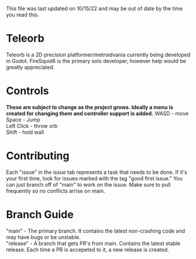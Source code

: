 This file was last updated on 10/15/22 and may be out of date by the time you read this.

# Teleorb
Teleorb is a 2D precision platformer/metroidvania currently being developed in Godot. FireSquid6 is the primary solo developer, however help would be greatly appreciated. 

# Controls
**These are subject to change as the project grows. Ideally a menu is created for changing them and controller support is added.**
WASD - move  
Space - Jump  
Left Click - throw orb  
Shift - hold wall  

# Contributing
Each "issue" in the issue tab represents a task that needs to be done. If it's your first time, look for issues marked with the tag "good first issue." You can just branch off of "main" to work on the issue. Make sure to pull frequently so no conflicts arrise on main.

# Branch Guide
"main" - The primary branch. It contains the latest non-crashing code and may have bugs or be unstable.    
"release" - A branch that gets PR's from main. Contains the latest stable release. Each time a PR is accepeted to it, a new release is created.
